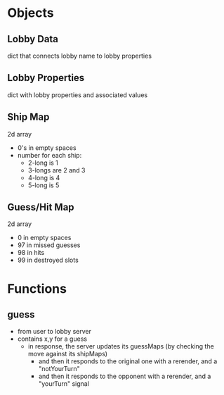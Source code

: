 # Objects

## Lobby Data
dict that connects lobby name to lobby properties

## Lobby Properties
dict with lobby properties and associated values

## Ship Map
2d array
- 0's in empty spaces
- number for each ship:
    - 2-long is 1
    - 3-longs are 2 and 3
    - 4-long is 4
    - 5-long is 5


## Guess/Hit Map
2d array
- 0 in empty spaces
- 97 in missed guesses
- 98 in hits
- 99 in destroyed slots


# Functions

## guess
- from user to lobby server
- contains x,y for a guess
    - in response, the server updates its guessMaps (by checking the move against its shipMaps)
        - and then it responds to the original one with a rerender, and a "notYourTurn" 
        - and then it responds to the opponent with a rerender, and a "yourTurn" signal
